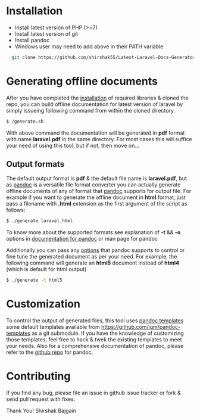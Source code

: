 # Installation

- Install latest version of PHP (>=7)
- Install latest version of git
- Install pandoc
- Windows user may need to add above in their PATH variable

```bash
  git clone https://github.com/shirshak55/Latest-Laravel-Docs-Generator laravel-docs-generator
```

# Generating offline documents

After you have completed the [installation](#installation) of required libraries & cloned the repo, you can build offline documentation for latest version of laravel by simply issueing following command from within the cloned directory.

```bash
$ /generate.sh
```

With above command the documentation will be generated in **pdf** format with name **laravel.pdf** in the same directory. For most cases this will suffice your need of using this tool, but if not, then move on...

## Output formats

The default output format is **pdf** & the default file name is **laravel.pdf**, but as [pandoc](http://johnmacfarlane.net/pandoc/) is a versatile file format converter you can actually generate offline documents of any of format that [pandoc](http://johnmacfarlane.net/pandoc/) supports for output file. For example if you want to generate the offline document in **html** format, just pass a filename with **.html** extension as the first argument of the script as follows:

```bash
$ ./generate laravel.html
```

To know more about the supported formats see explanation of **-t** && **-o** options in [documentation for pandoc](http://johnmacfarlane.net/pandoc/README.html#options) or man page for pandoc

Additionally you can pass any [options](http://johnmacfarlane.net/pandoc/README.html#options) that pandoc supports to control or fine tune the generated document as per your need. For example, the following command will generate an **html5** document instead of **html4** (which is default for html output)

```sh
$ ./generate -t html5
```

# Customization

To control the output of generated files, this tool uses [pandoc templates](http://johnmacfarlane.net/pandoc/README.html#templates) some default templates available from https://github.com/jgm/pandoc-templates as a git submodule. If you have the knowledge of customizing those templates, feel free to hack & twek the existing templates to meet your needs. Also for a comprehensive documentation of pandoc, please refer to the [github repo](https://github.com/jgm/pandoc) for pandoc.

# Contributing

If you find any bug, please file an issue in github issue tracker or fork & send pull request with fixes.

Thank You!
Shirshak Bajgain